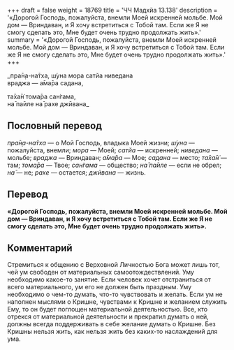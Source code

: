 +++
draft = false
weight = 18769
title = 'ЧЧ Мадхйа 13.138'
description = '«Дорогой Господь, пожалуйста, внемли Моей искренней мольбе. Мой дом — Вриндаван, и Я хочу встретиться с Тобой там. Если же Я не смогу сделать это, Мне будет очень трудно продолжать жить».'
summary = '«Дорогой Господь, пожалуйста, внемли Моей искренней мольбе. Мой дом — Вриндаван, и Я хочу встретиться с Тобой там. Если же Я не смогу сделать это, Мне будет очень трудно продолжать жить».'
+++

_пра̄н̣а-на̄тха, ш́уна мора сатйа ниведана  
враджа — а̄ма̄ра садана,  
  
та̄ха̄н̇ тома̄ра сан̇гама,  
на̄ па̄иле на̄ рахе джӣвана_

## Пословный перевод

_пра̄н̣а_\-_на̄тха_ — о Мой Господь, владыка Моей жизни; _ш́уна_ — пожалуйста, внемли; _мора_ — Моей; _сатйа_ — искренней; _ниведана_ — мольбе; _враджа_ — Вриндаван; _а̄ма̄ра_ — Мое; _садана_ — место; _та̄ха̄н̇_ — там; _тома̄ра_ — Твое; _сан̇гама_ — общество; _на̄_ _па̄иле_ — если не обрел; _на̄_ — не; _рахе_ — остается; _джӣвана_ — жизнь.

## Перевод

**«Дорогой Господь, пожалуйста, внемли Моей искренней мольбе. Мой дом — Вриндаван, и Я хочу встретиться с Тобой там. Если же Я не смогу сделать это, Мне будет очень трудно продолжать жить».**

## Комментарий

Стремиться к общению с Верховной Личностью Бога может лишь тот, чей ум свободен от материальных самоотождествлений. Уму необходимо какое-то занятие. Если человек хочет отстраниться от всего материального, ум его не должен быть праздным. Уму необходимо о чем-то думать, что-то чувствовать и желать. Если ум не наполнен мыслями о Кришне, чувствами к Кришне и желанием служить Ему, то он будет поглощен материальной деятельностью. Все, кто отрекся от материальной деятельности и прекратил думать о ней, должны всегда поддерживать в себе желание думать о Кришне. Без Кришны нельзя жить, как нельзя жить без каких-то наслаждений для ума.
